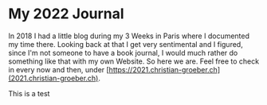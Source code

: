 # My 2022 Journal

In 2018 I had a little blog during my 3 Weeks in Paris where I documented my time there. Looking back at that I get very sentimental and I figured, since I'm not someone to have a book journal, I would much rather do something like that with my own Website. So here we are. Feel free to check in every now and then, under [https://2021.christian-groeber.ch](2021.christian-groeber.ch). 

This is a test